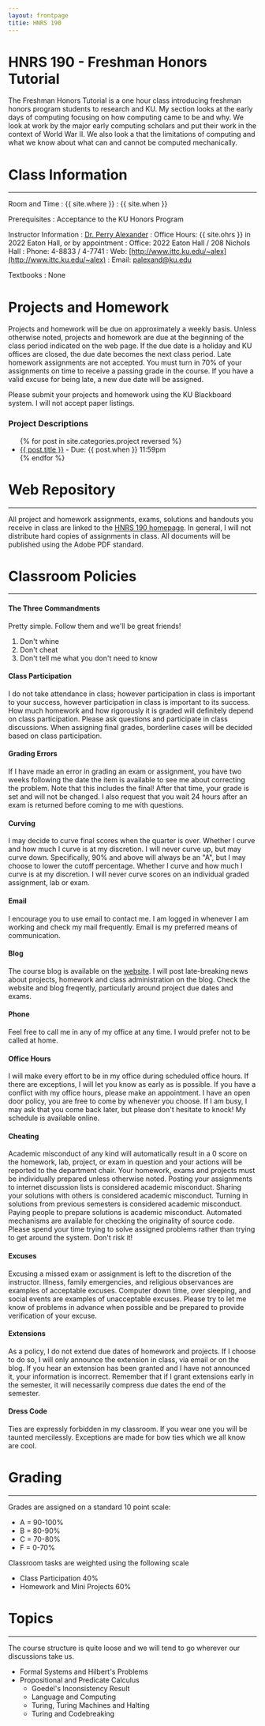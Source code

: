 ```yaml
---
layout: frontpage
titie: HNRS 190
---
```


# HNRS 190 - Freshman Honors Tutorial

The Freshman Honors Tutorial is a one hour class introducing freshman
honors program students to research and KU.  My section looks at the
early days of computing focusing on how computing came to be and why.
We look at work by the major early computing scholars and put their
work in the context of World War II.  We also look a that the
limitations of computing and what we know about what can and cannot be
computed mechanically. 

# Class Information 

----

Room and Time
: {{ site.where }}
: {{ site.when }}

Prerequisites
: Acceptance to the KU Honors Program

Instructor Information
: [Dr. Perry Alexander](http://palexand.github.io)
: Office Hours: {{ site.ohrs }} in 2022 Eaton Hall, or by appointment
: Office: 2022 Eaton Hall / 208 Nichols Hall 
: Phone: 4-8833 / 4-7741 
: Web: [http://www.ittc.ku.edu/~alex](http://www.ittc.ku.edu/~alex)
: Email: <palexand@ku.edu>

Textbooks
: None

# Projects and Homework

Projects and homework will be due on approximately a weekly
basis. Unless otherwise noted, projects and homework are due at the beginning of the class period indicated on the web page.  If the due date is a holiday and KU offices are closed, the due date becomes the next class period.  Late homework assignments are not accepted.  You must turn in 70% of your assignments on time to receive a passing grade in the course.  If you have a valid excuse for being late, a new due date will be assigned. 

Please submit your projects and homework using the KU Blackboard
system.  I will not accept paper listings.

### Project Descriptions

<ul>
{% for post in site.categories.project reversed %}
<li><a href="{{ site.baseurl }}{{ post.url }}">{{ post.title }}</a>
 - Due: {{ post.when }} 11:59pm</li>
{% endfor %}
</ul>

# Web Repository

----

All project and homework assignments, exams, solutions and handouts you receive in class are linked to the
[HNRS 190 homepage](http://www.ittc.ku.edu/~alex/teaching/hnrs190/).  In general, I will not distribute hard copies of assignments in class. All documents will be published using the Adobe PDF standard.

# Classroom Policies

----

#### The Three Commandments

Pretty simple.  Follow them and we'll be great friends!

1. Don't whine
1. Don't cheat
1. Don't tell me what you don't need to know

#### Class Participation

I do not take attendance in class; however participation in class is
important to your success, however participation in class is important
to its success. How much homework and how rigorously it is graded will
definitely depend on class participation. Please ask questions and
participate in class discussions. When assigning final grades,
borderline cases will be decided based on class participation. 

#### Grading Errors

If I have made an error in grading an exam or assignment, you have two weeks following the date the item is available to see me about
correcting the problem. Note that this includes the final! After that
time, your grade is set and will not be changed. I also request that
you wait 24 hours after an exam is returned before coming to me with
questions. 

#### Curving

I may decide to curve final scores when the quarter is over. Whether I
curve and how much I curve is at my discretion. I will never curve up,
but may curve down. Specifically, 90% and above will always be an "A",
but I may choose to lower the cutoff percentage. Whether I curve and
how much I curve is at my discretion. I will never curve scores on an
individual graded assignment, lab or exam.

#### Email

I encourage you to use email to contact me. I am logged in whenever I
am working and check my mail frequently. Email is my preferred means
of communication.

#### Blog

The course blog is available on the [website](blog.html). I will post
late-breaking news about projects, homework and class administration
on the blog. Check the website and blog freqently, particularly around
project due dates and exams.

#### Phone

Feel free to call me in any of my office at any time. I would prefer
not to be called at home.

#### Office Hours

I will make every effort to be in my office during scheduled office
hours. If there are exceptions, I will let you know as early as is
possible. If you have a conflict with my office hours, please make an
appointment. I have an open door policy, you are free to come by
whenever you choose. If I am busy, I may ask that you come back later,
but please don't hesitate to knock! My schedule is available online. 

#### Cheating

Academic misconduct of any kind will automatically result in a 0 score
on the homework, lab, project, or exam in question and your actions
will be reported to the department chair. Your homework, exams and
projects must be individually prepared unless otherwise noted. Posting
your assignments to internet discussion lists is considered academic
misconduct. Sharing your solutions with others is considered academic
misconduct. Turning in solutions from previous semesters is considered
academic misconduct. Paying people to prepare solutions is academic
misconduct. Automated mechanisms are available for checking the
originality of source code. Please spend your time trying to solve
assigned problems rather than trying to get around the system. Don't
risk it! 

#### Excuses

Excusing a missed exam or assignment is left to the discretion of the
instructor. Illness, family emergencies, and religious observances are
examples of acceptable excuses. Computer down time, over sleeping, and
social events are examples of unacceptable excuses. Please try to let
me know of problems in advance when possible and be prepared to
provide verification of your excuse. 

#### Extensions

As a policy, I do not extend due dates of homework and projects. If I
choose to do so, I will only announce the extension in class, via
email or on the blog. If you hear an extension has been granted and I
have not announced it, your information is incorrect. Remember that if
I grant extensions early in the semester, it will necessarily compress
due dates the end of the semester. 

#### Dress Code

Ties are expressly forbidden in my classroom.  If you wear one you
will be taunted mercilessly.  Exceptions are made for bow ties which
we all know are cool.

# Grading 

----

Grades are assigned on a standard 10 point scale:

* A = 90-100%
* B = 80-90%
* C = 70-80%
* F = 0-70%

Classroom tasks are weighted using the following scale

* Class Participation 40%
* Homework and Mini Projects 60%

# Topics

----

The course structure is quite loose and we will tend to go wherever our discussions take us.

* Formal Systems and Hilbert's Problems
* Propositional and Predicate Calculus
  * Goedel's Inconsistency Result
  * Language and Computing
  * Turing, Turing Machines and Halting
  * Turing and Codebreaking
